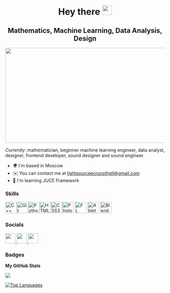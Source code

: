 <div id="header" align="center">
  <h1>
    Hey there
    <img src="https://media.giphy.com/media/hvRJCLFzcasrR4ia7z/giphy.gif" width="30px"/>
  </h1>
  <h2>
    Mathematics, Machine Learning, Data Analysis, Design
  </h2>
</div>

<div align="center">
  <img src="https://media.giphy.com/media/v1.Y2lkPTc5MGI3NjExNDg4c2Y2bmtqcG41dHRsYTl4aGR5bmo4YTV3N2k0cmMyNm15dXo3MCZlcD12MV9pbnRlcm5hbF9naWZfYnlfaWQmY3Q9Zw/ryKkajMOMjYCQ/giphy.gif" width="600" height="300"/>
  <p></p>
</div>

<i>Currently</i>: mathematician, beginner machine learning engineer, data analyst, designer, frontend developer, sound designer and sound engineer.

*   🌍  I'm based in Moscow
*   ✉️  You can contact me at [lightsourceecruosthgil@gmail.com](mailto:lightsourceecruosthgil@gmail.com)
*   🧠  I'm learning JUCE Framework

### Skills 
<p align="left">
<a href="https://docs.microsoft.com/en-us/cpp/?view=msvc-170" target="_blank" rel="noreferrer"><img src="https://raw.githubusercontent.com/danielcranney/readme-generator/main/public/icons/skills/cplusplus-colored.svg" width="36" height="36" alt="C++" /></a><a href="https://git-scm.com/" target="_blank" rel="noreferrer"><img src="https://raw.githubusercontent.com/danielcranney/readme-generator/main/public/icons/skills/git-colored.svg" width="36" height="36" alt="Git" /></a><a href="https://www.python.org/" target="_blank" rel="noreferrer"><img src="https://raw.githubusercontent.com/danielcranney/readme-generator/main/public/icons/skills/python-colored.svg" width="36" height="36" alt="Python" /></a><a href="https://developer.mozilla.org/en-US/docs/Glossary/HTML5" target="_blank" rel="noreferrer"><img src="https://raw.githubusercontent.com/danielcranney/readme-generator/main/public/icons/skills/html5-colored.svg" width="36" height="36" alt="HTML5" /></a><a href="https://www.w3.org/TR/CSS/#css" target="_blank" rel="noreferrer"><img src="https://raw.githubusercontent.com/danielcranney/readme-generator/main/public/icons/skills/css3-colored.svg" width="36" height="36" alt="CSS3" /></a><a href="https://www.adobe.com/uk/products/photoshop.html" target="_blank" rel="noreferrer"><img src="https://raw.githubusercontent.com/danielcranney/readme-generator/main/public/icons/skills/photoshop-colored.svg" width="36" height="36" alt="Photoshop" /></a> <a href="https://www.image-line.com/" target="_blank" rel="noreferrer"><img src="https://www.image-line.com/innovaeditor/assets/legal/IL-legal.png" width="36" height="36" alt="FL Studio" /></a> <a href="https://www.ableton.com/" target="_blank" rel="noreferrer"><img src="https://upload.wikimedia.org/wikipedia/commons/b/bf/Ableton_Live_logo.png" width="36" height="36" alt="Ableton" /></a> <a href="https://www.blender.org/" target="_blank" rel="noreferrer"><img src="https://raw.githubusercontent.com/danielcranney/readme-generator/main/public/icons/skills/blender-colored.svg" width="36" height="36" alt="Blender" /></a></p>
                    

### Socials
                  
<p align="left"> 
<a href="https://www.behance.com/l1ghtsource" target="_blank" rel="noreferrer"> <picture> <source media="(prefers-color-scheme: dark)" srcset="undefined" /> <source media="(prefers-color-scheme: light)" srcset="https://raw.githubusercontent.com/danielcranney/readme-generator/main/public/icons/socials/behance.svg" /> <img src="https://raw.githubusercontent.com/danielcranney/readme-generator/main/public/icons/socials/behance.svg" width="32" height="32" /> </picture> </a> <a href="https://vk.com/ecruosthgil" target="_blank" rel="noreferrer"> <picture> <source media="(prefers-color-scheme: dark)" srcset="undefined" /> <source media="(prefers-color-scheme: light)" srcset="https://upload.wikimedia.org/wikipedia/commons/2/21/VK.com-logo.svg" /> <img src="https://upload.wikimedia.org/wikipedia/commons/2/21/VK.com-logo.svg" width="32" height="32" /> </picture> </a><a href="https://www.youtube.com/@l1ghtsource" target="_blank" rel="noreferrer"> <picture> <source media="(prefers-color-scheme: dark)" srcset="undefined" /> <source media="(prefers-color-scheme: light)" srcset="https://raw.githubusercontent.com/danielcranney/readme-generator/main/public/icons/socials/youtube.svg" /> <img src="https://raw.githubusercontent.com/danielcranney/readme-generator/main/public/icons/socials/youtube.svg" width="32" height="32" /> </picture> </a> </p>

### Badges

<b>My GitHub Stats</b>

<a href="http://www.github.com/l1ghtsource"><img src="https://github-readme-streak-stats.herokuapp.com/?user=l1ghtsource&stroke=000000&background=ffffff&ring=0891b2&fire=0891b2&currStreakNum=000000&currStreakLabel=0891b2&sideNums=000000&sideLabels=000000&dates=000000&hide_border=true" /></a>

<a href="https://github.com/l1ghtsource" align="left"><img src="https://github-readme-stats.vercel.app/api/top-langs/?username=l1ghtsource&langs_count=10&title_color=0891b2&text_color=000000&icon_color=0891b2&bg_color=ffffff&hide_border=true&locale=en&custom_title=Top%20%Languages" alt="Top Languages" /></a>
